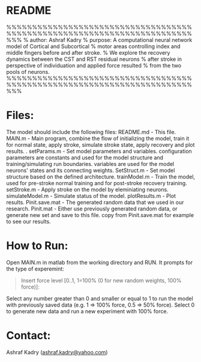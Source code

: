 # README #

%%%%%%%%%%%%%%%%%%%%%%%%%%%%%%%%%%%%%%%%%%%%%%%%%%%%%%%%%%%%%%%%%%%%%%%%%%%
% author: Ashraf Kadry
% purpose: A computational neural network model of Cortical and Subcortical
% motor areas controlling index and middle fingers before and after stroke.
% We explore the recovery dynamics between the CST and RST residual neurons
% after stroke in perspective of individuation and applied force resulted
% from the two pools of neurons.
%%%%%%%%%%%%%%%%%%%%%%%%%%%%%%%%%%%%%%%%%%%%%%%%%%%%%%%%%%%%%%%%%%%%%%%%%%%

Files:
======
The model should include the following files:
README.md       - This file.
MAIN.m          - Main program, combine the flow of initializing the model,
                  train it for normal state, apply stroke, simulate stroke
                  state, apply recovery and plot results.
                  <you should run this one>.
setParams.m     - Set model parameters and variables.
                  configuration parameters are constants and used for the 
                  model structure and training/simulating run boundaries.
                  variables are used for the model neurons' states and its
                  connecting weights.
SetStruct.m     - Set model structure based on the defined architecture.
trainModel.m    - Train the model, used for pre-stroke normal training and 
                  for post-stroke recovery training.
setStroke.m     - Apply stroke on the model by eleminiating neurons.
simulateModel.m - Simulate status of the model.
plotResults.m   - Plot results.
Pinit.save.mat  - The generated random data that we used in our research.
Pinit.mat       - Either use previously generated random data, or generate
                  new set and save to this file.
                  copy from Pinit.save.mat for example to see our results.

How to Run:
===========
Open MAIN.m in matlab from the working directory and RUN.
It prompts for the type of experemint:
> Insert force level [0..1, 1=100% (0 for new random weights, 100% force)]:

Select any number greater than 0 and smaller or equal to 1 to run the model
with previously saved data (e.g. 1 => 100% force, 0.5 => 50% force).
Select 0 to generate new data and run a new experiment with 100% force.

Contact:
========
Ashraf Kadry (ashraf.kadry@yahoo.com)
